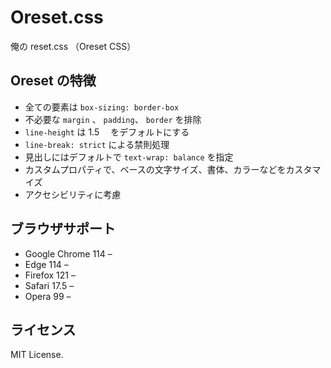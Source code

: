 # Oreset.css

俺の reset.css （Oreset CSS）

## Oreset の特徴

- 全ての要素は `box-sizing: border-box`
- 不必要な `margin` 、 `padding`、 `border` を排除
- `line-height` は 1.5 　をデフォルトにする
- `line-break: strict` による禁則処理
- 見出しにはデフォルトで `text-wrap: balance` を指定
- カスタムプロパティで、ベースの文字サイズ、書体、カラーなどをカスタマイズ
- アクセシビリティに考慮

## ブラウザサポート

- Google Chrome 114 –
- Edge 114 –
- Firefox 121 –
- Safari 17.5 –
- Opera 99 –

## ライセンス

MIT License.
